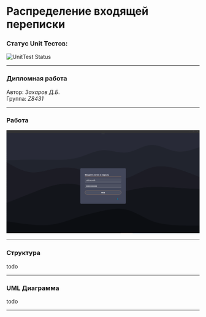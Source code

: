 # Распределение входящей переписки

### Статус Unit Тестов:  
![UnitTest Status](https://github.com/PineappleUFO/DistributionMails/actions/workflows/unit-test.yml/badge.svg)
***

### Дипломная работа
Автор: *Захаров Д.Б.*  
Группа: *Z8431*  

***
### Работа
![work](https://github.com/PineappleUFO/DistributionMails/blob/master/.materials/NVIDIA_Share_RG07oPj78T.gif)
***
### Структура
todo
***
### UML Диаграмма
todo
***

